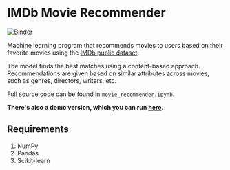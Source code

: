 # IMDb Movie Recommender
[![Binder](https://mybinder.org/badge_logo.svg)](https://mybinder.org/v2/gh/SamIAm10/IMDb-Movie-Recommender/HEAD?filepath=movie_recommender_DEMO.ipynb)

Machine learning program that recommends movies to users based on their favorite movies using the [IMDb public dataset](https://www.imdb.com/interfaces/).

The model finds the best matches using a content-based approach. Recommendations are given based on similar attributes across movies, such as genres, directors, writers, etc.

Full source code can be found in `movie_recommender.ipynb`.

**There's also a demo version, which you can run [here](https://mybinder.org/v2/gh/SamIAm10/IMDb-Movie-Recommender/HEAD?filepath=movie_recommender_DEMO.ipynb).**

## Requirements
1. NumPy
2. Pandas
3. Scikit-learn
